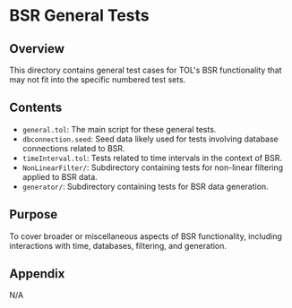 # BSR General Tests

## Overview

This directory contains general test cases for TOL's BSR functionality that may not fit into the specific numbered test sets.

## Contents

*   `general.tol`: The main script for these general tests.
*   `dbconnection.seed`: Seed data likely used for tests involving database connections related to BSR.
*   `timeInterval.tol`: Tests related to time intervals in the context of BSR.
*   `NonLinearFilter/`: Subdirectory containing tests for non-linear filtering applied to BSR data.
*   `generator/`: Subdirectory containing tests for BSR data generation.

## Purpose

To cover broader or miscellaneous aspects of BSR functionality, including interactions with time, databases, filtering, and generation.

## Appendix

N/A 